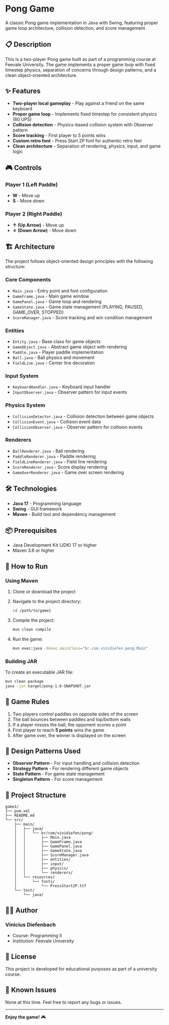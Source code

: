 # Pong Game

A classic Pong game implementation in Java with Swing, featuring proper game loop architecture, collision detection, and score management.

## 📋 Description

This is a two-player Pong game built as part of a programming course at Feevale University. The game implements a proper game loop with fixed timestep physics, separation of concerns through design patterns, and a clean object-oriented architecture.

## ✨ Features

- **Two-player local gameplay** - Play against a friend on the same keyboard
- **Proper game loop** - Implements fixed timestep for consistent physics (60 UPS)
- **Collision detection** - Physics-based collision system with Observer pattern
- **Score tracking** - First player to 5 points wins
- **Custom retro font** - Press Start 2P font for authentic retro feel
- **Clean architecture** - Separation of rendering, physics, input, and game logic

## 🎮 Controls

### Player 1 (Left Paddle)

- **W** - Move up
- **S** - Move down

### Player 2 (Right Paddle)

- **↑ (Up Arrow)** - Move up
- **↓ (Down Arrow)** - Move down

## 🏗️ Architecture

The project follows object-oriented design principles with the following structure:

### Core Components

- `Main.java` - Entry point and font configuration
- `GameFrame.java` - Main game window
- `GamePanel.java` - Game loop and rendering
- `GameState.java` - Game state management (PLAYING, PAUSED, GAME_OVER, STOPPED)
- `ScoreManager.java` - Score tracking and win condition management

### Entities

- `Entity.java` - Base class for game objects
- `GameObject.java` - Abstract game object with rendering
- `Paddle.java` - Player paddle implementation
- `Ball.java` - Ball physics and movement
- `FieldLine.java` - Center line decoration

### Input System

- `KeyboardHandler.java` - Keyboard input handler
- `InputObserver.java` - Observer pattern for input events

### Physics System

- `CollisionDetector.java` - Collision detection between game objects
- `CollisionEvent.java` - Collision event data
- `CollisionObserver.java` - Observer pattern for collision events

### Renderers

- `BallRenderer.java` - Ball rendering
- `PaddleRenderer.java` - Paddle rendering
- `FieldLineRenderer.java` - Field line rendering
- `ScoreRenderer.java` - Score display rendering
- `GameOverRenderer.java` - Game over screen rendering

## 🛠️ Technologies

- **Java 17** - Programming language
- **Swing** - GUI framework
- **Maven** - Build tool and dependency management

## 📦 Prerequisites

- Java Development Kit (JDK) 17 or higher
- Maven 3.6 or higher

## 🚀 How to Run

### Using Maven

1. Clone or download the project
2. Navigate to the project directory:

   ```bash
   cd /path/to/game1
   ```

3. Compile the project:

   ```bash
   mvn clean compile
   ```

4. Run the game:

   ```bash
   mvn exec:java -Dexec.mainClass="br.com.vinidiefen.pong.Main"
   ```

### Building JAR

To create an executable JAR file:

```bash
mvn clean package
java -jar target/pong-1.0-SNAPSHOT.jar
```

## 🎯 Game Rules

1. Two players control paddles on opposite sides of the screen
2. The ball bounces between paddles and top/bottom walls
3. If a player misses the ball, the opponent scores a point
4. First player to reach **5 points** wins the game
5. After game over, the winner is displayed on the screen

## 🔧 Design Patterns Used

- **Observer Pattern** - For input handling and collision detection
- **Strategy Pattern** - For rendering different game objects
- **State Pattern** - For game state management
- **Singleton Pattern** - For score management

## 📁 Project Structure

```text
game1/
├── pom.xml
├── README.md
└── src/
    ├── main/
    │   ├── java/
    │   │   └── br/com/vinidiefen/pong/
    │   │       ├── Main.java
    │   │       ├── GameFrame.java
    │   │       ├── GamePanel.java
    │   │       ├── GameState.java
    │   │       ├── ScoreManager.java
    │   │       ├── entities/
    │   │       ├── input/
    │   │       ├── physics/
    │   │       └── renderers/
    │   └── resources/
    │       └── fonts/
    │           └── PressStart2P.ttf
    └── test/
        └── java/
```

## 👨‍💻 Author

### Vinicius Diefenbach

- Course: Programming II
- Institution: Feevale University

## 📝 License

This project is developed for educational purposes as part of a university course.

## 🐛 Known Issues

None at this time. Feel free to report any bugs or issues.

---

**Enjoy the game!** 🎮
